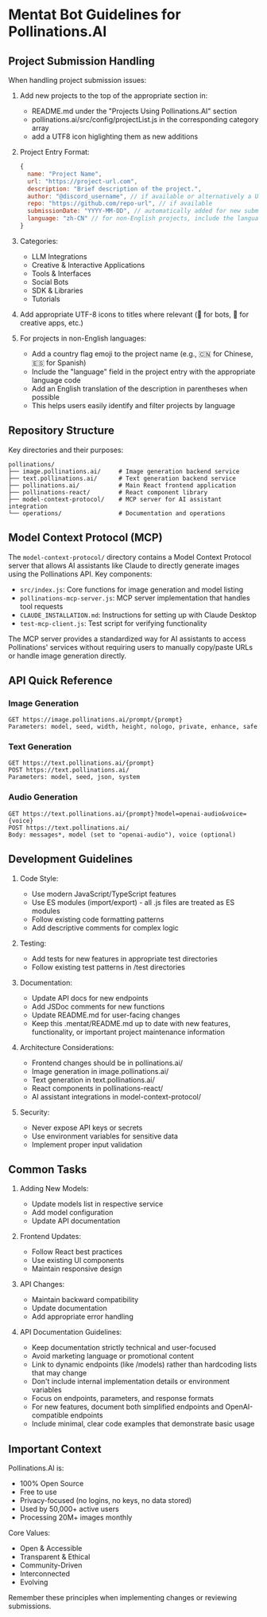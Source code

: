 # Mentat Bot Guidelines for Pollinations.AI

## Project Submission Handling

When handling project submission issues:

1. Add new projects to the top of the appropriate section in:
   - README.md under the "Projects Using Pollinations.AI" section
   - pollinations.ai/src/config/projectList.js in the corresponding category array
   - add a UTF8 icon higlighting them as new additions

2. Project Entry Format:
   ```javascript
   {
     name: "Project Name",
     url: "https://project-url.com",
     description: "Brief description of the project.",
     author: "@discord_username", // if available or alternatively a URL to a social media profile
     repo: "https://github.com/repo-url", // if available
     submissionDate: "YYYY-MM-DD", // automatically added for new submissions
     language: "zh-CN" // for non-English projects, include the language code
   }
   ```

3. Categories:
   - LLM Integrations
   - Creative & Interactive Applications
   - Tools & Interfaces
   - Social Bots
   - SDK & Libraries
   - Tutorials

4. Add appropriate UTF-8 icons to titles where relevant (🤖 for bots, 🎨 for creative apps, etc.)

5. For projects in non-English languages:
   - Add a country flag emoji to the project name (e.g., 🇨🇳 for Chinese, 🇪🇸 for Spanish)
   - Include the "language" field in the project entry with the appropriate language code
   - Add an English translation of the description in parentheses when possible
   - This helps users easily identify and filter projects by language

## Repository Structure

Key directories and their purposes:

```
pollinations/
├── image.pollinations.ai/     # Image generation backend service
├── text.pollinations.ai/      # Text generation backend service
├── pollinations.ai/           # Main React frontend application
├── pollinations-react/        # React component library
├── model-context-protocol/    # MCP server for AI assistant integration
└── operations/                # Documentation and operations
```

## Model Context Protocol (MCP)

The `model-context-protocol/` directory contains a Model Context Protocol server that allows AI assistants like Claude to directly generate images using the Pollinations API. Key components:

- `src/index.js`: Core functions for image generation and model listing
- `pollinations-mcp-server.js`: MCP server implementation that handles tool requests
- `CLAUDE_INSTALLATION.md`: Instructions for setting up with Claude Desktop
- `test-mcp-client.js`: Test script for verifying functionality

The MCP server provides a standardized way for AI assistants to access Pollinations' services without requiring users to manually copy/paste URLs or handle image generation directly.

## API Quick Reference

### Image Generation
```
GET https://image.pollinations.ai/prompt/{prompt}
Parameters: model, seed, width, height, nologo, private, enhance, safe
```

### Text Generation
```
GET https://text.pollinations.ai/{prompt}
POST https://text.pollinations.ai/
Parameters: model, seed, json, system
```

### Audio Generation
```
GET https://text.pollinations.ai/{prompt}?model=openai-audio&voice={voice}
POST https://text.pollinations.ai/
Body: messages*, model (set to "openai-audio"), voice (optional)
```

## Development Guidelines

1. Code Style:
   - Use modern JavaScript/TypeScript features
   - Use ES modules (import/export) - all .js files are treated as ES modules
   - Follow existing code formatting patterns
   - Add descriptive comments for complex logic

2. Testing:
   - Add tests for new features in appropriate test directories
   - Follow existing test patterns in /test directories

3. Documentation:
   - Update API docs for new endpoints
   - Add JSDoc comments for new functions
   - Update README.md for user-facing changes
   - Keep this .mentat/README.md up to date with new features, functionality, or important project maintenance information

4. Architecture Considerations:
   - Frontend changes should be in pollinations.ai/
   - Image generation in image.pollinations.ai/
   - Text generation in text.pollinations.ai/
   - React components in pollinations-react/
   - AI assistant integrations in model-context-protocol/

5. Security:
   - Never expose API keys or secrets
   - Use environment variables for sensitive data
   - Implement proper input validation

## Common Tasks

1. Adding New Models:
   - Update models list in respective service
   - Add model configuration
   - Update API documentation

2. Frontend Updates:
   - Follow React best practices
   - Use existing UI components
   - Maintain responsive design

3. API Changes:
   - Maintain backward compatibility
   - Update documentation
   - Add appropriate error handling

4. API Documentation Guidelines:
   - Keep documentation strictly technical and user-focused
   - Avoid marketing language or promotional content
   - Link to dynamic endpoints (like /models) rather than hardcoding lists that may change
   - Don't include internal implementation details or environment variables
   - Focus on endpoints, parameters, and response formats
   - For new features, document both simplified endpoints and OpenAI-compatible endpoints
   - Include minimal, clear code examples that demonstrate basic usage

## Important Context

Pollinations.AI is:
- 100% Open Source
- Free to use
- Privacy-focused (no logins, no keys, no data stored)
- Used by 50,000+ active users
- Processing 20M+ images monthly

Core Values:
- Open & Accessible
- Transparent & Ethical
- Community-Driven
- Interconnected
- Evolving

Remember these principles when implementing changes or reviewing submissions.